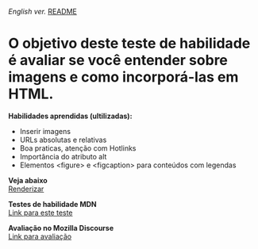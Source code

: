 <span><i>English ver.</i> <a href="https://github.com/alexandre-j-dev/MDN-Mozilla-Developer-Network/blob/HTML/Test%20your%20skills:%20Advanced%20HTML%20text/README.en.md"> README</a></span>

<h1> O objetivo deste teste de habilidade é avaliar se você entender sobre imagens e como incorporá-las em HTML. </h1>

<strong>Habilidades aprendidas (ultilizadas):</strong>
<ul>  
<li>Inserir imagens</li>
<li>URLs absolutas e relativas</li>
<li>Boa praticas, atenção com Hotlinks</li>
<li>Importância do atributo alt</li>
<li>Elementos &lt;figure&gt; e &lt;figcaption&gt; para conteúdos com legendas</li>
</ul>

<strong>Veja abaixo</strong><br>
<a href="https://htmlpreview.github.io/?https://github.com/alexandre-j-dev/MDN-Mozilla-Developer-Network/blob/HTML/Test%20your%20skills:%20Advanced%20HTML%20text/advanced_text.html"> Renderizar </a><br>

<strong>Testes de habilidade MDN</strong><br>
<a href="https://developer.mozilla.org/en-US/docs/Learn/HTML/Multimedia_and_embedding/Images_in_HTML/Test_your_skills:_HTML_images"> Link para este teste </a>

<strong>Avaliação no Mozilla Discourse</strong><br>
<a href=" ">Link para avaliação </a>
